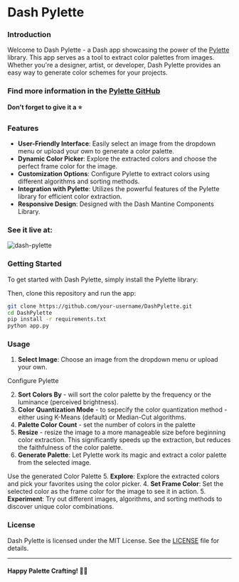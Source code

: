 
# Dash Pylette

### Introduction

Welcome to Dash Pylette - a  Dash app showcasing the power of the [Pylette](https://github.com/qTipTip/Pylette) library. This app serves as a tool to extract
color palettes from images. Whether you're a designer, artist, or developer, Dash Pylette provides an easy
way to generate color schemes for your projects.


### Find more information in the [Pylette GitHub](https://github.com/qTipTip/Pylette) 
__Don't forget to give it a :star:__

### Features

- **User-Friendly Interface**: Easily select an image from the dropdown menu or upload your own to generate a color palette.
- **Dynamic Color Picker**: Explore the extracted colors and choose the perfect frame color for the image.
- **Customization Options**: Configure Pylette to extract colors using different algorithms and sorting methods.
- **Integration with Pylette**: Utilizes the powerful features of the Pylette library for efficient color extraction.
- **Responsive Design**: Designed with the Dash Mantine Components Library.

###  See it live at:  

![dash-pylette](https://github.com/AnnMarieW/dash-pylette/assets/72614349/313443f8-ae43-4371-a4d4-ba9051deb61c)

### Getting Started

To get started with Dash Pylette, simply install the Pylette library:


Then, clone this repository and run the app:

```bash
git clone https://github.com/your-username/DashPylette.git
cd DashPylette
pip install -r requirements.txt
python app.py
```

### Usage

1. **Select Image**: Choose an image from the dropdown menu or upload your own.  

Configure Pylette

2. **Sort Colors By** - will sort the color palette by the frequency or the luminance (perceived brightness).
3. **Color Quantization Mode** - to sepecify the color quantization method - either using K-Means (default) or Median-Cut algorithms.
4. **Palette Color Count** - set the number of colors in the palette
5. **Resize** - resize the image to a more manageable size before beginning color extraction. This significantly speeds up the extraction, but reduces the faithfulness of the color palette.
2. **Generate Palette**: Let Pylette work its magic and extract a color palette from the selected image.

Use the generated Color Palette
5. **Explore**: Explore the extracted colors and pick your favorites using the color picker.
4. **Set Frame Color**: Set the selected color as the frame color for the image to see it in action.
5. **Experiment**: Try out different images, algorithms, and sorting methods to discover unique color combinations.



### License

Dash Pylette is licensed under the MIT License. See the [LICENSE](LICENSE) file for details.

---

#### **Happy Palette Crafting!** 🎨✨